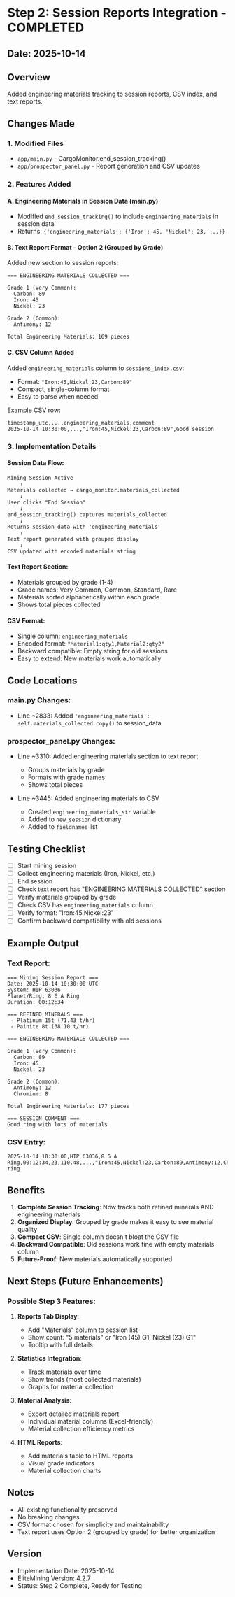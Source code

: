 # Step 2: Session Reports Integration - COMPLETED

## Date: 2025-10-14

## Overview
Added engineering materials tracking to session reports, CSV index, and text reports.

## Changes Made

### 1. Modified Files
- `app/main.py` - CargoMonitor.end_session_tracking()
- `app/prospector_panel.py` - Report generation and CSV updates

### 2. Features Added

#### A. Engineering Materials in Session Data (main.py)
- Modified `end_session_tracking()` to include `engineering_materials` in session data
- Returns: `{'engineering_materials': {'Iron': 45, 'Nickel': 23, ...}}`

#### B. Text Report Format - Option 2 (Grouped by Grade)
Added new section to session reports:

```text
=== ENGINEERING MATERIALS COLLECTED ===

Grade 1 (Very Common):
  Carbon: 89
  Iron: 45
  Nickel: 23

Grade 2 (Common):
  Antimony: 12

Total Engineering Materials: 169 pieces
```

#### C. CSV Column Added
Added `engineering_materials` column to `sessions_index.csv`:
- Format: `"Iron:45,Nickel:23,Carbon:89"`
- Compact, single-column format
- Easy to parse when needed

Example CSV row:
```csv
timestamp_utc,...,engineering_materials,comment
2025-10-14 10:30:00,...,"Iron:45,Nickel:23,Carbon:89",Good session
```

### 3. Implementation Details

#### Session Data Flow:
```
Mining Session Active
    ↓
Materials collected → cargo_monitor.materials_collected
    ↓
User clicks "End Session"
    ↓
end_session_tracking() captures materials_collected
    ↓
Returns session_data with 'engineering_materials'
    ↓
Text report generated with grouped display
    ↓
CSV updated with encoded materials string
```

#### Text Report Section:
- Materials grouped by grade (1-4)
- Grade names: Very Common, Common, Standard, Rare
- Materials sorted alphabetically within each grade
- Shows total pieces collected

#### CSV Format:
- Single column: `engineering_materials`
- Encoded format: `"Material1:qty1,Material2:qty2"`
- Backward compatible: Empty string for old sessions
- Easy to extend: New materials work automatically

## Code Locations

### main.py Changes:
- Line ~2833: Added `'engineering_materials': self.materials_collected.copy()` to session_data

### prospector_panel.py Changes:
- Line ~3310: Added engineering materials section to text report
  - Groups materials by grade
  - Formats with grade names
  - Shows total pieces

- Line ~3445: Added engineering materials to CSV
  - Created `engineering_materials_str` variable
  - Added to `new_session` dictionary
  - Added to `fieldnames` list

## Testing Checklist

- [ ] Start mining session
- [ ] Collect engineering materials (Iron, Nickel, etc.)
- [ ] End session
- [ ] Check text report has "ENGINEERING MATERIALS COLLECTED" section
- [ ] Verify materials grouped by grade
- [ ] Check CSV has `engineering_materials` column
- [ ] Verify format: "Iron:45,Nickel:23"
- [ ] Confirm backward compatibility with old sessions

## Example Output

### Text Report:
```text
=== Mining Session Report ===
Date: 2025-10-14 10:30:00 UTC
System: HIP 63036
Planet/Ring: 8 6 A Ring
Duration: 00:12:34

=== REFINED MINERALS ===
 - Platinum 15t (71.43 t/hr)
 - Painite 8t (38.10 t/hr)

=== ENGINEERING MATERIALS COLLECTED ===

Grade 1 (Very Common):
  Carbon: 89
  Iron: 45
  Nickel: 23

Grade 2 (Common):
  Antimony: 12
  Chromium: 8

Total Engineering Materials: 177 pieces

=== SESSION COMMENT ===
Good ring with lots of materials
```

### CSV Entry:
```csv
2025-10-14 10:30:00,HIP 63036,8 6 A Ring,00:12:34,23,110.48,...,"Iron:45,Nickel:23,Carbon:89,Antimony:12,Chromium:8",Good ring
```

## Benefits

1. **Complete Session Tracking**: Now tracks both refined minerals AND engineering materials
2. **Organized Display**: Grouped by grade makes it easy to see material quality
3. **Compact CSV**: Single column doesn't bloat the CSV file
4. **Backward Compatible**: Old sessions work fine with empty materials column
5. **Future-Proof**: New materials automatically supported

## Next Steps (Future Enhancements)

### Possible Step 3 Features:
1. **Reports Tab Display**:
   - Add "Materials" column to session list
   - Show count: "5 materials" or "Iron (45) G1, Nickel (23) G1"
   - Tooltip with full details

2. **Statistics Integration**:
   - Track materials over time
   - Show trends (most collected materials)
   - Graphs for material collection

3. **Material Analysis**:
   - Export detailed materials report
   - Individual material columns (Excel-friendly)
   - Material collection efficiency metrics

4. **HTML Reports**:
   - Add materials table to HTML reports
   - Visual grade indicators
   - Material collection charts

## Notes

- All existing functionality preserved
- No breaking changes
- CSV format chosen for simplicity and maintainability
- Text report uses Option 2 (grouped by grade) for better organization

## Version
- Implementation Date: 2025-10-14
- EliteMining Version: 4.2.7
- Status: Step 2 Complete, Ready for Testing

